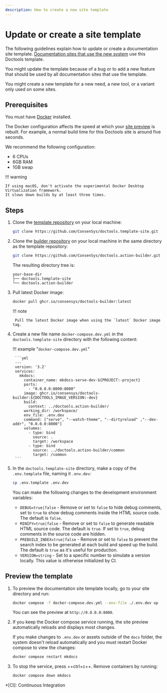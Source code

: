```yaml
---
description: How to create a new site template
---
```


# Update or create a site template

The following guidelines explain how to update or create a documentation site template.
[Documentation sites that use the new system](../overview/index.md#documentation-sites-that-use-the-new-system) use this
Doctools template.

You might update the template because of a bug or to add a new feature that should be used by all documentation sites
that use the template.

You might create a new template for a new need, a new tool, or a variant only used on some sites.

## Prerequisites

You must have [Docker](https://docs.docker.com/get-docker/) installed.

The Docker configuration affects the speed at which your [site preview](#preview-the-template) is rebuilt.
For example, a normal build time for this Doctools site is around five seconds.

We recommend the following configuration:

- 6 CPUs
- 6GB RAM
- 1GB swap

!!! warning

    If using macOS, don't activate the experimental Docker Desktop Virtualization framework.
    It slows down builds by at least three times.

## Steps

1. Clone the [template repository](https://github.com/ConsenSys/doctools.template-site.git) on your local machine:

    ```bash
    git clone https://github.com/ConsenSys/doctools.template-site.git
    ```

1. Clone the [builder repository](https://github.com/ConsenSys/doctools.action-builder.git) on your local machine in the
    same directory as the template repository:

    ```bash
    git clone https://github.com/ConsenSys/doctools.action-builder.git
    ```

    The resulting directory tree is:

    ```text
    your-base-dir
    ├── doctools.template-site
    └── doctools.action-builder
    ```

1. Pull latest Docker image:

    ```bash
    docker pull ghcr.io/consensys/doctools-builder:latest
    ```

    !!! note

        Pull the latest Docker image when using the `latest` Docker image tag.

1. Create a new file name `docker-compose.dev.yml` in the `doctools.template-site` directory with the following content:

    !!! example "`docker-compose.dev.yml`"

        ```yml
        ---
        version: '3.2'
        services:
          mkdocs:
            container_name: mkdocs-serve-dev-${PROJECT:-project}
            ports:
              - "0.0.0.0:8000:8000"
            image: ghcr.io/consensys/doctools-builder:${DOCTOOLS_IMAGE_VERSION:-dev}
            build:
              context: ../doctools.action-builder/
            working_dir: /workspace/
            env_file: .env.dev
            command: ["serve", "--watch-theme", "--dirtyreload" ,"--dev-addr", "0.0.0.0:8000"]
            volumes:
              - type: bind
                source: .
                target: /workspace
              - type: bind
                source: ../doctools.action-builder/common
                target: /common
        ```

1. In the `doctools.template-site` directory, make a copy of the `.env.template` file, naming it `.env.dev`:

    ```bash
    cp .env.template .env.dev
    ```

    You can make the following changes to the development environment variables:

    - `DEBUG=true|false` - Remove or set to `false` to hide debug comments, set to `true` to show debug comments inside
      the HTML source code.
      The default is `false`.
    - `MINIFY=true|false` - Remove or set to `false` to generate readable HTML source code.
      The default is `true`.
      If set to `true`, debug comments in the source code are hidden.
    - `PREBUILD_INDEX=true|false` - Remove or set to `false` to prevent the search index to be generated at each build
      and speed up the build.
      The default is `true` as it's useful for production.
    - `VERSION=string` - Set to a specific number to simulate a version locally.
      This value is otherwise initialized by CI.

## Preview the template

1. To preview the documentation site template locally, go to your site directory and run:

    ```bash
    docker compose -f docker-compose.dev.yml --env-file ./.env.dev up
    ```

    You can see the preview at `http://0.0.0.0:8000`.

1. If you keep the Docker compose service running, the site preview automatically reloads and displays most changes.

    If you make changes to `.env.dev` or assets outside of the `docs` folder, the system doesn't reload automatically and
    you must restart Docker compose to view the changes:

    ```bash
    docker compose restart mkdocs
    ```

1. To stop the service, press ++ctrl+c++.
    Remove containers by running:

    ```bash
    docker compose down mkdocs
    ```

[Doctools action builder]: https://github.com/ConsenSys/doctools.action-builder
*[CI]: Continuous Integration
